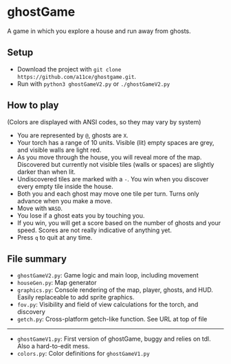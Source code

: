 # ghostGame

A game in which you explore a house and run away from ghosts.

## Setup

- Download the project with `git clone https://github.com/a11ce/ghostgame.git`.
- Run with `python3 ghostGameV2.py` or `./ghostGameV2.py`

## How to play

(Colors are displayed with ANSI codes, so they may vary by system)

- You are represented by `@`, ghosts are `X`.
- Your torch has a range of 10 units. Visible (lit) empty spaces are grey, and visible walls are light red.
- As you move through the house, you will reveal more of the map. Discovered but currently not visible tiles (walls or spaces) are slightly darker than when lit.
- Undiscovered tiles are marked with a `-`. You win when you discover every empty tile inside the house.
- Both you and each ghost may move one tile per turn. Turns only advance when you make a move.
- Move with `WASD`.
- You lose if a ghost eats you by touching you.
- If you win, you will get a score based on the number of ghosts and your speed. Scores are not really indicative of anything yet.
- Press `q` to quit at any time.

## File summary

- `ghostGameV2.py`: Game logic and main loop, including movement
- `houseGen.py`: Map generator
- `graphics.py`: Console rendering of the map, player, ghosts, and HUD. Easily replaceable to add sprite graphics.
- `fov.py`: Visibility and field of view calculations for the torch, and discovery
- `getch.py`: Cross-platform getch-like function. See URL at top of file
--- 
- `ghostGameV1.py`: First version of ghostGame, buggy and relies on tdl. Also a hard-to-edit mess.
- `colors.py`: Color definitions for `ghostGameV1.py`